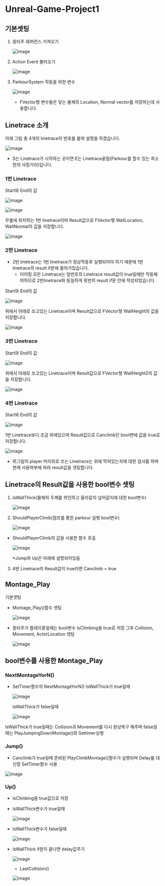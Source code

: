# Unreal-Game-Project1

## 기본셋팅
1. 몽타주 레퍼런스 가져오기
   
   ![image](https://github.com/HanYooTae/Unreal-Game-Project1/assets/123162344/a9f0d4c4-8626-4bd3-a3de-2e96fbee9cc4)
     
2. Action Event 불러오기
   
   ![image](https://github.com/HanYooTae/Unreal-Game-Project1/assets/123162344/ba01eda7-79c7-4b7a-a713-7f7574dc5c70)

3. ParkourSystem 작동을 위한 변수

   ![image](https://github.com/HanYooTae/Unreal-Game-Project1/assets/123162344/d2bc3f47-07ae-4d02-929c-184f7d3ed761)
   
   - FVector형 변수들은 닿는 물체의 Location, Normal vector를 저장하는데 사용합니다.


## Linetrace 소개
아래 그림 총 4개의 linetrace의 번호를 붙여 설명을 하겠습니다.

![image](https://github.com/HanYooTae/Unreal-Game-Project1/assets/123162344/fcab60c9-f30c-42cb-8b42-650304082a0b)

- S는 Linetrace가 시작하는 곳이면 E는 Linetrace끝점(Parkour를 할수 있는 최소한의 사정거리)입니다.
  
### 1번 Linetrace
Start와 End의 값

![image](https://github.com/HanYooTae/Unreal-Game-Project1/assets/123162344/5d188c0e-866c-4a95-a672-784fe99b0555)

![image](https://github.com/HanYooTae/Unreal-Game-Project1/assets/123162344/0ee9a629-4e45-43aa-8376-8d72d808a8fd)

무릎에 위치하는 1번 linetrace이며 Result값으로 FVector형 WallLocation, WallNormal의 값을 저장합니다.

![image](https://github.com/HanYooTae/Unreal-Game-Project1/assets/123162344/08a9cdea-cc60-4484-beab-48a6d7ff9c87)

### 2번 Linetrace
* 2번 linetrace는 1번 linetrace가 정상작동후 실행되어야 하기 때문에 1번 linetrace의 result if문에 들어가있습니다.
  - 이어질 모든 Linetrace는 앞번호의 Linetrace result값이 true일때만 작동해야하므로 2번linetrace와 동일하게 윗번의 result if문 안에 작성되었습니다.

    
Start와 End의 값

![image](https://github.com/HanYooTae/Unreal-Game-Project1/assets/123162344/c07a950b-412b-402b-ac0d-b8c9bc05493c)

위에서 아래로 쏘고있는 Linetrace이며 Result값으로 FVector형 WallHeight의 값을 저장합니다.

![image](https://github.com/HanYooTae/Unreal-Game-Project1/assets/123162344/b1a460bc-29af-437a-a686-09cbb717f2eb)

### 3번 Linetrace
Start와 End의 값

![image](https://github.com/HanYooTae/Unreal-Game-Project1/assets/123162344/96085102-0f8a-4092-82e8-8e33c587d519)

위에서 아래로 쏘고있는 Linetrace이며 Result값으로 FVector형 WallHeight2의 값을 저장합니다.

![image](https://github.com/HanYooTae/Unreal-Game-Project1/assets/123162344/5973384c-73e4-47dd-ae52-878c85cd8b89)

### 4번 Linetrace
Start와 End의 값

![image](https://github.com/HanYooTae/Unreal-Game-Project1/assets/123162344/5e057ef4-b13f-4540-9881-2d8961da2549)

1번 Linetrace보다 조금 위에있으며 Result값으로 Canclimb인 bool변에 값을 true로 저장합니다.

![image](https://github.com/HanYooTae/Unreal-Game-Project1/assets/123162344/ef804cb4-127a-4830-9300-c3d6a1f1cd77)

* 위그림의 player 머리위로 쏘는 Linetrace는 위에 막혀있는지에 대한 검사를 하며 현제 사용여부에 따라 result값을 셋팅합니다.

## Linetrace의 Result값을 사용한 bool변수 셋팅
1. IsWallThick(물체의 두께를 학인하고 올라갈지 넘어갈지에 대한 bool변수)

   ![image](https://github.com/HanYooTae/Unreal-Game-Project1/assets/123162344/c1a8a021-caf6-4fe6-a79f-0fc37f6d5b3e)
  
2. ShouldPlayerClimb(점프를 통한 parkour 실행 bool변수)

   ![image](https://github.com/HanYooTae/Unreal-Game-Project1/assets/123162344/5c52659c-eef6-44ba-9c26-60b4fc0eee27)

- ShouldPlayerClimb의 값을 사용한 함수 호출

  ![image](https://github.com/HanYooTae/Unreal-Game-Project1/assets/123162344/72991cf7-9968-4246-ac97-0a735ba99dba)

   *Jump와 Up은 아래에 설명되어있음
3. 4번 Linetrace의 Result값이 true라면 Canclimb = true

## Montage_Play
기본셋팅
- Montage_Play()함수 셋팅

   ![image](https://github.com/HanYooTae/Unreal-Game-Project1/assets/123162344/24888e72-1d3f-418d-b5e9-a8ed1c9625c3)

   
- 몽타주가 플레이중일때는 bool변수 IsClimbing을 true로 저장 그후 Collision, Movement, ActorLocation 셋팅

   ![image](https://github.com/HanYooTae/Unreal-Game-Project1/assets/123162344/5f7e6b4b-03b4-4839-9df3-74bea54e9879)


## bool변수를 사용한 Montage_Play
### NextMontageYorN()
- SetTimer함수의 NextMontageYorN()
  IsWallThick가 true일때

   ![image](https://github.com/HanYooTae/Unreal-Game-Project1/assets/123162344/e3fe6ecc-f19a-4d4d-9124-5f0d94b2d884)

  IsWallThick가 false일때

   ![image](https://github.com/HanYooTae/Unreal-Game-Project1/assets/123162344/eda0ba43-64a5-4c81-83df-a643c0179151)

IsWallThick가 true일때는 Collision과 Movement를 다시 원상복구 해주며 false일때는 PlayJumpingDownMontage()와 Settimer싱행

### Jump()
- Canclimb가 true일때 준비된 PlayClimbMontage()함수가 실행되며 Delay를 대신할 SetTimer함수 사용

![image](https://github.com/HanYooTae/Unreal-Game-Project1/assets/123162344/6afa8daa-eb38-48cc-bd5f-baed60432745)

### Up()
- IsClimbing을 true값으로 저장
- IsWallThick변수가 true일때

  ![image](https://github.com/HanYooTae/Unreal-Game-Project1/assets/123162344/abe9b82b-5e40-46ef-87c4-5e1aa5b41940)

- IsWallThick변수가 false일때

  ![image](https://github.com/HanYooTae/Unreal-Game-Project1/assets/123162344/047c5d26-56e6-424e-83a6-3635f8df374a)

- IsWallThick if문이 끝나면 delay값주기

  ![image](https://github.com/HanYooTae/Unreal-Game-Project1/assets/123162344/2a8c6fa2-ca4f-40f9-b92a-8a076dcd2f4d)

   *  LastCollision()

     ![image](https://github.com/HanYooTae/Unreal-Game-Project1/assets/123162344/0acb2b8e-8e8d-43b9-b4a3-8d5993321d86)

        

